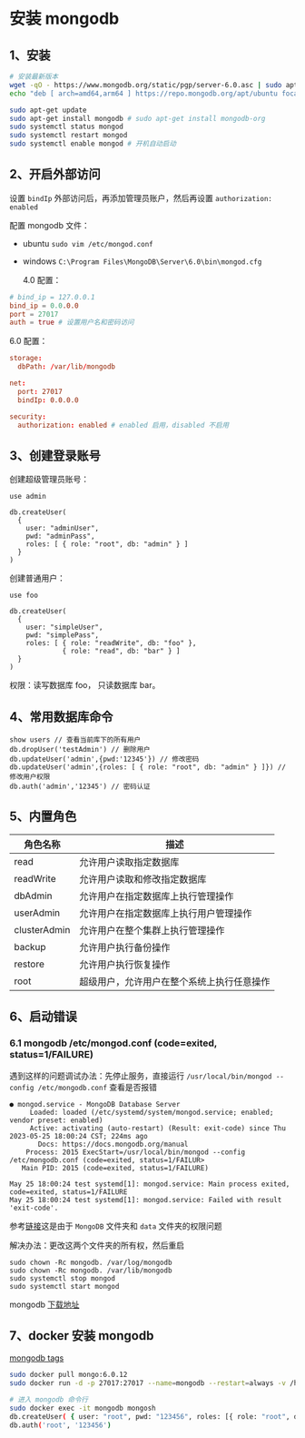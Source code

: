 # 安装 mongodb

## 1、安装

```sh
# 安装最新版本
wget -qO - https://www.mongodb.org/static/pgp/server-6.0.asc | sudo apt-key add - # 密钥
echo "deb [ arch=amd64,arm64 ] https://repo.mongodb.org/apt/ubuntu focal/mongodb-org/6.0 multiverse" | sudo tee /etc/apt/sources.list.d/mongodb-org.list # 设置软件源

sudo apt-get update
sudo apt-get install mongodb # sudo apt-get install mongodb-org
sudo systemctl status mongod
sudo systemctl restart mongod
sudo systemctl enable mongod # 开机自动启动
```

## 2、开启外部访问

设置 `bindIp` 外部访问后，再添加管理员账户，然后再设置 `authorization: enabled`

配置 mongodb 文件：

- ubuntu `sudo vim /etc/mongod.conf`
- windows `C:\Program Files\MongoDB\Server\6.0\bin\mongod.cfg`

  4.0 配置：

```conf
# bind_ip = 127.0.0.1
bind_ip = 0.0.0.0
port = 27017
auth = true # 设置用户名和密码访问
```

6.0 配置：

```conf
storage:
  dbPath: /var/lib/mongodb

net:
  port: 27017
  bindIp: 0.0.0.0

security:
  authorization: enabled # enabled 启用，disabled 不启用
```

## 3、创建登录账号

创建超级管理员账号：

```
use admin

db.createUser(
  {
    user: "adminUser",
    pwd: "adminPass",
    roles: [ { role: "root", db: "admin" } ]
  }
)
```

创建普通用户：

```
use foo

db.createUser(
  {
    user: "simpleUser",
    pwd: "simplePass",
    roles: [ { role: "readWrite", db: "foo" },
             { role: "read", db: "bar" } ]
  }
)
```

权限：读写数据库 foo， 只读数据库 bar。

## 4、常用数据库命令

```
show users // 查看当前库下的所有用户
db.dropUser('testAdmin') // 删除用户
db.updateUser('admin',{pwd:'12345'}) // 修改密码
db.updateUser('admin',{roles: [ { role: "root", db: "admin" } ]}) // 修改用户权限
db.auth('admin','12345') // 密码认证
```

## 5、内置角色

| 角色名称     | 描述                                       |
| ------------ | ------------------------------------------ |
| read         | 允许用户读取指定数据库                     |
| readWrite    | 允许用户读取和修改指定数据库               |
| dbAdmin      | 允许用户在指定数据库上执行管理操作         |
| userAdmin    | 允许用户在指定数据库上执行用户管理操作     |
| clusterAdmin | 允许用户在整个集群上执行管理操作           |
| backup       | 允许用户执行备份操作                       |
| restore      | 允许用户执行恢复操作                       |
| root         | 超级用户，允许用户在整个系统上执行任意操作 |

## 6、启动错误

### 6.1 mongodb /etc/mongod.conf (code=exited, status=1/FAILURE)

遇到这样的问题调试办法：先停止服务，直接运行 `/usr/local/bin/mongod --config /etc/mongodb.conf` 查看是否报错

```
● mongod.service - MongoDB Database Server
     Loaded: loaded (/etc/systemd/system/mongod.service; enabled; vendor preset: enabled)
     Active: activating (auto-restart) (Result: exit-code) since Thu 2023-05-25 18:00:24 CST; 224ms ago
       Docs: https://docs.mongodb.org/manual
    Process: 2015 ExecStart=/usr/local/bin/mongod --config /etc/mongodb.conf (code=exited, status=1/FAILUR>
   Main PID: 2015 (code=exited, status=1/FAILURE)

May 25 18:00:24 test systemd[1]: mongod.service: Main process exited, code=exited, status=1/FAILURE
May 25 18:00:24 test systemd[1]: mongod.service: Failed with result 'exit-code'.
```

参考[链接](https://superuser.com/questions/1397079/mongo-cant-start-service)这是由于 `MongoDB` 文件夹和 `data` 文件夹的权限问题

解决办法：更改这两个文件夹的所有权，然后重启

```
sudo chown -Rc mongodb. /var/log/mongodb
sudo chown -Rc mongodb. /var/lib/mongodb
sudo systemctl stop mongod
sudo systemctl start mongod
```

mongodb [下载地址](https://www.mongodb.com/try/download/community)

## 7、docker 安装 mongodb

[mongodb tags](https://hub.docker.com/_/mongo/tags)

```sh
sudo docker pull mongo:6.0.12
sudo docker run -d -p 27017:27017 --name=mongodb --restart=always -v /home/sanyer/mongo/db:/data/db -v /home/sanyer/backup:/data/backup -v /home/sanyer/mongo/conf:/data/configdb mongo:6.0.12 --auth

# 进入 mongodb 命令行
sudo docker exec -it mongodb mongosh
db.createUser( { user: "root", pwd: "123456", roles: [{ role: "root", db: "admin" }] } );
db.auth('root', '123456')
```
